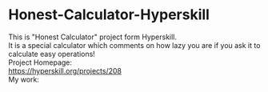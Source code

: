 # Honest-Calculator-Hyperskill
This is "Honest Calculator" project form Hyperskill.<br>
It is a special calculator which comments on how lazy you are if you ask it to calculate easy operations!<br>
Project Homepage:<br>
https://hyperskill.org/projects/208<br>
My work:<br>

